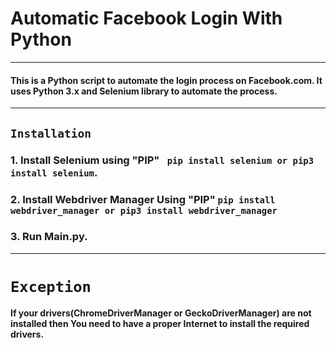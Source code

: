 
# Automatic Facebook Login With Python
---
#### This is a Python script to automate the login process on Facebook.com. It uses Python 3.x and  Selenium library to automate the process.
---
## ```Installation```
### 1. Install Selenium using "PIP" ``` pip install selenium or pip3 install selenium```.
### 2. Install Webdriver Manager Using "PIP" ```pip install webdriver_manager or pip3 install webdriver_manager ```
### 3. Run Main.py.
---
# ```Exception```
#### If your drivers(ChromeDriverManager or GeckoDriverManager) are not installed then You need to have a proper Internet to install the required drivers.
